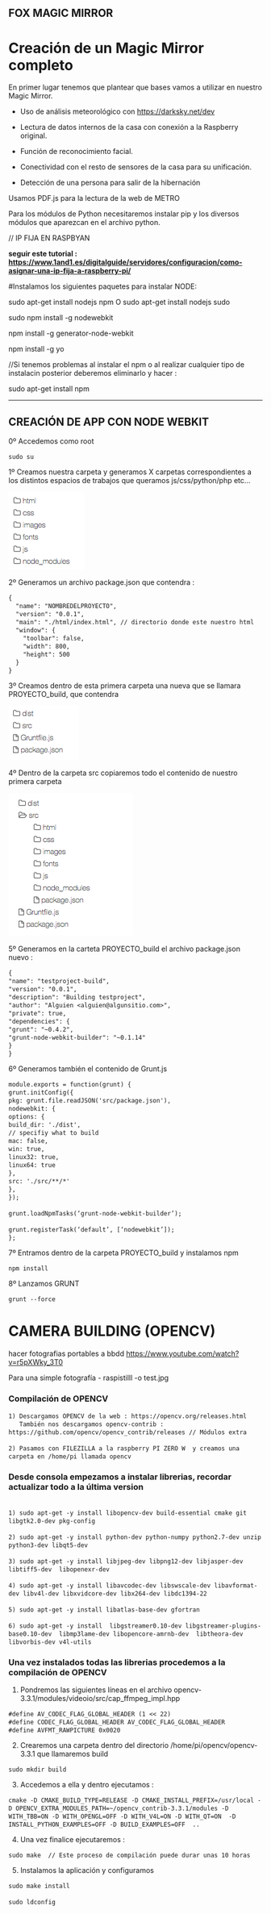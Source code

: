 ## FOX MAGIC MIRROR

# Creación de un Magic Mirror completo

En primer lugar tenemos que plantear que bases vamos a utilizar en nuestro Magic Mirror.

- Uso de análisis meteorológico con <https://darksky.net/dev>

- Lectura de datos internos de la casa con conexión a la Raspberry original.

- Función de reconocimiento facial.

- Conectividad con el resto de sensores de la casa para su unificación.

- Detección de una persona para salir de la hibernación


Usamos PDF.js para la lectura de la web de METRO

Para los módulos de Python necesitaremos instalar pip y los diversos módulos que aparezcan en el archivo python.


// IP FIJA EN RASPBYAN

**seguir este tutorial : https://www.1and1.es/digitalguide/servidores/configuracion/como-asignar-una-ip-fija-a-raspberry-pi/**

#Instalamos los siguientes paquetes para instalar NODE:

sudo apt-get install nodejs npm O sudo apt-get install nodejs sudo

sudo npm install -g nodewebkit

npm install -g generator-node-webkit
 
npm install -g yo

//Si tenemos problemas al instalar el npm o al realizar cualquier tipo de instalacin posterior deberemos eliminarlo y hacer :

sudo apt-get install npm

----------------------------------------------------------------------------------------

## CREACIÓN DE APP CON NODE WEBKIT

0º Accedemos como root

```
sudo su
```

1º Creamos nuestra carpeta y generamos X carpetas correspondientes a los distintos espacios de trabajos que queramos js/css/python/php etc...

![image](/imagenes/1.png)

2º Generamos un archivo package.json que contendra :

```
{
  "name": "NOMBREDELPROYECTO",
  "version": "0.0.1",
  "main": "./html/index.html", // directorio donde este nuestro html
  "window": {
    "toolbar": false,
    "width": 800,
    "height": 500
  }
}
```


3º Creamos dentro de esta primera carpeta una nueva que se llamara  PROYECTO_build, que contendra 

![image](/imagenes/3.png)

4º Dentro de la carpeta src copiaremos todo el contenido de nuestro primera carpeta

![image](/imagenes/4.png)

5º Generamos en la carteta PROYECTO_build el archivo package.json nuevo :

```
{
"name": "testproject-build",
"version": "0.0.1",
"description": "Building testproject",
"author": "Alguien <alguien@algunsitio.com>",
"private": true,
"dependencies": {
"grunt": "~0.4.2",
"grunt-node-webkit-builder": "~0.1.14"
}
}
```


6º Generamos también el contenido de Grunt.js 

```
module.exports = function(grunt) {
grunt.initConfig({
pkg: grunt.file.readJSON('src/package.json'),
nodewebkit: {
options: {
build_dir: './dist',
// specifiy what to build
mac: false,
win: true,
linux32: true,
linux64: true
},
src: './src/**/*'
},
});

grunt.loadNpmTasks(‘grunt-node-webkit-builder’);

grunt.registerTask(‘default’, [‘nodewebkit’]);
};
```

7º Entramos dentro de la carpeta PROYECTO_build y instalamos npm

```
npm install
```

8º Lanzamos GRUNT

```
grunt --force
```


# CAMERA BUILDING (OPENCV)

hacer fotografias portables a bbdd https://www.youtube.com/watch?v=r5pXWky_3T0

Para una simple fotografía  - raspistilll -o test.jpg



### Compilación de  OPENCV
```
1) Descargamos OPENCV de la web : https://opencv.org/releases.html
   También nos descargamos opencv-contrib : https://github.com/opencv/opencv_contrib/releases // Módulos extra

2) Pasamos con FILEZILLA a la raspberry PI ZERO W  y creamos una carpeta en /home/pi llamada opencv
```

### Desde consola empezamos a instalar librerias, recordar actualizar todo a la última version 

```

1) sudo apt-get -y install libopencv-dev build-essential cmake git libgtk2.0-dev pkg-config

2) sudo apt-get -y install python-dev python-numpy python2.7-dev unzip python3-dev libqt5-dev

3) sudo apt-get -y install libjpeg-dev libpng12-dev libjasper-dev libtiff5-dev  libopenexr-dev

4) sudo apt-get -y install libavcodec-dev libswscale-dev libavformat-dev libv4l-dev libxvidcore-dev libx264-dev libdc1394-22 

5) sudo apt-get -y install libatlas-base-dev gfortran 

6) sudo apt-get -y install  libgstreamer0.10-dev libgstreamer-plugins-base0.10-dev  libmp3lame-dev libopencore-amrnb-dev  libtheora-dev libvorbis-dev v4l-utils 

```

### Una vez instalados todas las librerias procedemos a la compilación de OPENCV


1) Pondremos las siguientes líneas en el archivo opencv-3.3.1/modules/videoio/src/cap_ffmpeg_impl.hpp

```
#define AV_CODEC_FLAG_GLOBAL_HEADER (1 << 22)
#define CODEC_FLAG_GLOBAL_HEADER AV_CODEC_FLAG_GLOBAL_HEADER
#define AVFMT_RAWPICTURE 0x0020

```

2) Crearemos una carpeta dentro del directorio /home/pi/opencv/opencv-3.3.1 que llamaremos build

```
sudo mkdir build

```
3) Accedemos a ella y dentro ejecutamos : 

```
cmake -D CMAKE_BUILD_TYPE=RELEASE -D CMAKE_INSTALL_PREFIX=/usr/local -D OPENCV_EXTRA_MODULES_PATH=~/opencv_contrib-3.3.1/modules -D WITH_TBB=ON -D WITH_OPENGL=OFF -D WITH_V4L=ON -D WITH_QT=ON  -D INSTALL_PYTHON_EXAMPLES=OFF -D BUILD_EXAMPLES=OFF  ..
```

4) Una vez finalice ejecutaremos :
```
sudo make  // Este proceso de compilación puede durar unas 10 horas
```

5) Instalamos la aplicación y configuramos

```
sudo make install
 
sudo ldconfig
```

